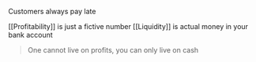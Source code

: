 Customers always pay late

[[Profitability]] is just a fictive number
[[Liquidity]] is actual money in your bank account

> One cannot live on profits, you can only live on cash

